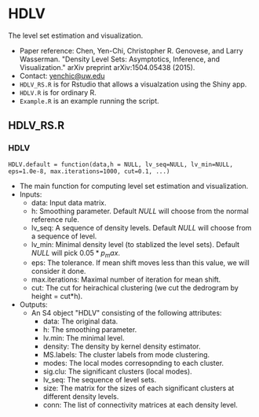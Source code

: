 # HDLV
The level set estimation and visualization. 

- Paper reference: Chen, Yen-Chi, Christopher R. Genovese, and Larry Wasserman. "Density Level Sets: Asymptotics, Inference, and Visualization." arXiv preprint arXiv:1504.05438 (2015).
- Contact: yenchic@uw.edu
- `HDLV_RS.R` is for Rstudio that allows a visualzation using the Shiny app.
- `HDLV.R` is for ordinary R. 
- `Example.R` is an example running the script.

## HDLV_RS.R
### HDLV
`HDLV.default = function(data,h = NULL, lv_seq=NULL, lv_min=NULL, eps=1.0e-8, max.iterations=1000, cut=0.1, ...)`

- The main function for computing level set estimation and visualization.
- Inputs:
  - data: Input data matrix.
  - h: Smoothing parameter. Default *NULL* will choose from the normal reference rule.
  - lv_seq: A sequence of density levels. Default *NULL* will choose from a sequence of level.
  - lv_min: Minimal density level (to stablized the level sets). Default *NULL* will pick $0.05*p_max$.
  - eps: The tolerance. If mean shift moves less than this value, we will consider it done.
  - max.iterations: Maximal number of iteration for mean shift.
  - cut: The cut for heirachical clustering (we cut the dedrogram by height = cut*h).
- Outputs:
  - An S4 object "HDLV" consisting of the following attributes:
    - data: The original data.
    - h: The smoothing parameter.
    - lv.min: The minimal level.
    - density: The density by kernel density estimator.
    - MS.labels: The cluster labels from mode clustering.
    - modes: The local modes corresopnding to each cluster.
    - sig.clu: The significant clusters (local modes).
    - lv_seq: The sequence of level sets.
    - size: The matrix for the sizes of each significant clusters at different density levels.
    - conn: The list of connectivity matrices at each density level.


